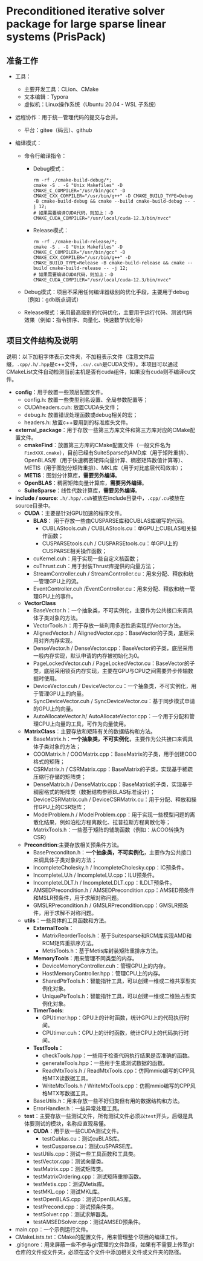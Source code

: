 # Preconditioned iterative solver package for large sparse linear systems (PrisPack)

## 准备工作 

* 工具：

  * 主要开发工具：CLion、CMake
  * 文本编辑：Typora
  * 虚拟机：Linux操作系统（Ubuntu 20.04 - WSL 子系统)

* 远程协作：用于统一管理代码的提交与合并。

  * 平台：gitee（码云）、github

* 编译模式：
  * 命令行编译指令：

    * Debug模式：

      ```shell
      rm -rf ./cmake-build-debug/*;
      cmake -S . -G "Unix Makefiles" -D CMAKE_C_COMPILER="/usr/bin/gcc" -D CMAKE_CXX_COMPILER="/usr/bin/g++" -D CMAKE_BUILD_TYPE=Debug -B cmake-build-debug && cmake --build cmake-build-debug -- -j 12;
      # 如果需要编译CUDA代码，则加上：-D CMAKE_CUDA_COMPILER="/usr/local/cuda-12.3/bin/nvcc"
      ```

    * Release模式：

      ```shell
      rm -rf ./cmake-build-release/*;
      cmake -S . -G "Unix Makefiles" -D CMAKE_C_COMPILER="/usr/bin/gcc" -D CMAKE_CXX_COMPILER="/usr/bin/g++" -D CMAKE_BUILD_TYPE=Release -B cmake-build-release && cmake --build cmake-build-release -- -j 12;
      # 如果需要编译CUDA代码，则加上：-D CMAKE_CUDA_COMPILER="/usr/local/cuda-12.3/bin/nvcc"
      ```

  * Debug模式：项目不采用任何编译器级别的优化手段，主要用于debug（例如：gdb断点调试）

  * Release模式：采用最高级别的代码优化，主要用于运行代码、测试代码效果（例如：指令排序、向量化、快速数学优化等）

## 项目文件结构及说明

说明：以下加粗字体表示文件夹，不加粗表示文件（注意文件后缀，```.cpp/.h/.hpp```是c++文件，```.cu/.cuh```是CUDA文件）。本项目可以通过CMakeList文件自动检测当前主机是否有cuda组件，如果没有cuda则不编译cu文件。

* **config**：用于放置一些顶层配置文件。
  * config.h:  放置一些类型别名设置、全局参数配置等；
  * CUDAheaders.cuh: 放置CUDA头文件；
  * debug.h:  放置错误处理函数或debug相关的宏；
  * headers.h: 放置c++要用到的标准库头文件。
* **external_package**：用于存放一些第三方库文件和第三方库对应的CMake配置文件。
  * **cmakeFind**：放置第三方库的CMake配置文件（一般文件名为```FindXXX.cmake```），目前已经有SuiteSparse的AMD库（用于矩阵重排）、OpenBLAS库（用于快速稠密矩阵向量计算、稠密矩阵数值计算等）、METIS（用于图划分矩阵重排）、MKL库（用于对比底层代码效率）；
  * **METIS**：图划分计算库，**需要另外编译**。
  * **OpenBLAS**：稠密矩阵向量计算库，**需要另外编译**。
  * **SuiteSparse**：线性代数计算库，**需要另外编译**。
* **include / source**:  ```.h/.hpp/.cuh```被放在include目录中，```.cpp/.cu```被放在source目录中。
  * **CUDA**：主要是针对GPU加速的程序文件。
    * **BLAS**： 用于存放一些由CUSPARSE库和CUBLAS库编写的代码。
      * CUBLAStools.cuh / CUBLAStools.cu：单GPU上CUBLAS相关操作函数；
      * CUSPARSEtools.cuh / CUSPARSEtools.cu：单GPU上的CUSPARSE相关操作函数；
    * cuKernel.cuh：用于实现一些自定义核函数；
    * cuThrust.cuh：用于封装Thrust库提供的向量方法；
    * StreamController.cuh / StreamController.cu：用来分配、释放和统一管理GPU上的流。
    * EventController.cuh /EventController.cu：用来分配、释放和统一管理GPU上的事件。
  * **VectorClass**
    * BaseVector.h：一个抽象类，不可实例化，主要作为公共接口来调具体子类对象的方法。
    * VectorTools.h：用于存放一些利用多态性质实现的Vector方法。
    * AlignedVector.h / AlignedVector.cpp：BaseVector的子类，底层采用对齐内存实现。
    * DenseVector.h / DenseVector.cpp：BaseVector的子类，底层采用一般内存实现，默认申请的内存被初始化为0。
    * PageLockedVector.cuh / PageLockedVector.cu：BaseVector的子类，底层采用锁页内存实现，主要在GPU与CPU之间需要异步传输数据时使用。
    * DeviceVector.cuh / DeviceVector.cu：一个抽象类，不可实例化，用于管理GPU上的向量。
    * SyncDeviceVector.cuh / SyncDeviceVector.cu：基于同步模式申请的GPU上的向量。
    * AutoAllocateVector.h/ AutoAllocateVector.cpp：一个用于分配和管理CPU上向量的工具，可作为向量使用。
  * **MatrixClass**：主要存放和矩阵有关的数据结构和方法。
    * BaseMatrix.h：**一个抽象类，不可实例化**，主要作为公共接口来调具体子类对象的方法；
    * COOMatrix.h / COOMatrix.cpp：BaseMatrix的子类，用于创建COO格式的矩阵；
    * CSRMatrix.h / CSRMatrix.cpp：BaseMatrix的子类，实现基于稀疏压缩行存储的矩阵类；
    * DenseMatrix.h / DenseMatrix.cpp：BaseMatrix的子类，实现基于稠密格式的矩阵类（数据结构参照BLAS标准设计）；
    * DeviceCSRMatrix.cuh / DeviceCSRMatrix.cu：用于分配、释放和操作GPU上的CSR矩阵；
    * ModelProblem.h / ModelProblem.cpp：用于实现一些模型问题的离散化结果，例如泊松方程离散化、拉普拉斯方程离散化等；
    * MatrixTools.h：一些基于矩阵的辅助函数（例如：从COO转换为CSR）
  * **Precondition**:主要存放相关预条件方法。
    * BasePreconditon.h：**一个抽象类，不可实例化**，主要作为公共接口来调具体子类对象的方法；
    * IncompleteCholesky.h / IncompleteCholesky.cpp：IC预条件。
    * IncompleteLU.h / IncompleteLU.cpp：ILU预条件。
    * IncompleteLDLT.h / IncompleteLDLT.cpp：ILDLT预条件。
    * AMSEDPrecondition.h / AMSEDPrecondition.cpp：AMSED预条件和MSLR预条件，用于求解对称问题。
    * GMSLRPrecondition.h / GMSLRPrecondition.cpp：GMSLR预条件，用于求解不对称问题。
  * **utils**：一些具体的工具函数和方法。
    * **ExternalTools**：
      * MatrixReorderTools.h：基于Suitesparse和RCM库实现AMD和RCM矩阵重排序方法。
      * MetisTools.h：基于Metis库封装矩阵重排序方法。
    * **MemoryTools**：用来管理不同类型的内存。
      * DeviceMemoryController.cuh：管理GPU上的内存。
      * HostMemoryController.hpp：管理CPU上的内存。
      * SharedPtrTools.h：智能指针工具，可以创建一维或二维共享型实例化对象。
      * UniquePtrTools.h：智能指针工具，可以创建一维或二维独占型实例化对象。
    * **TimerTools**:
      * GPUtimer.hpp：GPU上的计时函数，统计GPU上的代码执行时间。
      * CPUtimer.cuh：CPU上的计时函数，统计CPU上的代码执行时间。
    * **TestTools**：
      * checkTools.hpp：一些用于检查代码执行结果是否准确的函数。
      * generateTools.hpp：一些用于生成测试数据的函数。
      * ReadMtxTools.h / ReadMtxTools.cpp：仿照mmio编写的CPP风格MTX读数据工具。
      * WriteMtxTools.h / WriteMtxTools.cpp：仿照mmio编写的CPP风格MTX写数据工具。
    * BaseUtils.h：用来存放一些不好归类但有用的数据结构和方法。
    * ErrorHandler.h：一些异常处理工具。
  * **test**：主要存放一些测试文件，所有测试文件必须以```test```开头，后缀是具体要测试的模块，名称应直观易懂。
    * **CUDA**：用于放一些CUDA测试文件。
      * testCublas.cu：测试cuBLAS库。
      * testCusparse.cu：测试cuSPARSE库。
    * testUtils.cpp：测试一些工具函数和工具类。
    * testVector.cpp：测试向量类。
    * testMatrix.cpp：测试矩阵类。
    * testMatrixOrdering.cpp：测试矩阵重排函数。
    * testMetis.cpp：测试Metis库。
    * testMKL.cpp：测试MKL库。
    * testOpenBLAS.cpp：测试OpenBLAS库。
    * testPrecond.cpp：测试预条件类。
    * testSolver.cpp：测试求解器类。
    * testAMSEDSolver.cpp：测试AMSED预条件。
* main.cpp：一个示例运行文件。
* CMakeLists.txt：CMake的配置文件，用来管理整个项目的编译工作。
* .gitignore：用来屏蔽一些不参与git管理的文件路径，如果有不需要上传至git仓库的文件或文件夹，必须在这个文件中添加相关文件或文件夹的路径。